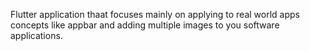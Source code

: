 Flutter application thaat focuses mainly on applying to real world apps concepts like appbar and adding multiple images to you software applications.